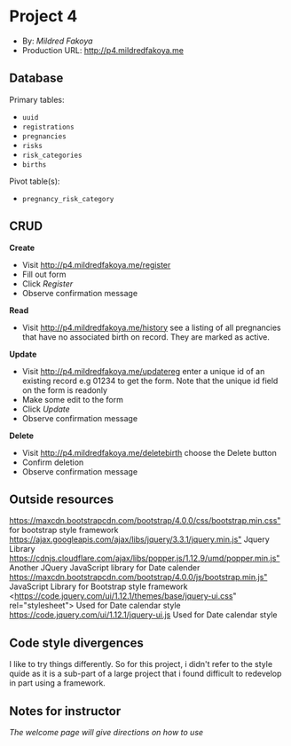 # Project 4
+ By: *Mildred Fakoya*
+ Production URL: <http://p4.mildredfakoya.me>

## Database

Primary tables:
  + `uuid`
  + `registrations`
  + `pregnancies`
  + `risks`
  + `risk_categories`
  + `births`
  
Pivot table(s):
  + `pregnancy_risk_category`


## CRUD
__Create__
  + Visit <http://p4.mildredfakoya.me/register>
  + Fill out form
  + Click *Register*
  + Observe confirmation message
  
__Read__
  + Visit <http://p4.mildredfakoya.me/history> see a listing of all pregnancies that have no associated birth on record. They are marked as active.
  
__Update__
  + Visit <http://p4.mildredfakoya.me/updatereg> enter a unique id of an existing record e.g 01234 to get the form. Note that the unique id field on the form is readonly
  + Make some edit to the form
  + Click *Update*
  + Observe confirmation message
  
__Delete__
  + Visit <http://p4.mildredfakoya.me/deletebirth> choose the Delete button
  + Confirm deletion
  + Observe confirmation message

## Outside resources
<https://maxcdn.bootstrapcdn.com/bootstrap/4.0.0/css/bootstrap.min.css"> for bootstrap style framework
<https://ajax.googleapis.com/ajax/libs/jquery/3.3.1/jquery.min.js"> Jquery Library
<https://cdnjs.cloudflare.com/ajax/libs/popper.js/1.12.9/umd/popper.min.js"> Another JQuery JavaScript library for Date calender
<https://maxcdn.bootstrapcdn.com/bootstrap/4.0.0/js/bootstrap.min.js"> JavaScript Library for Bootstrap style framework
<https://code.jquery.com/ui/1.12.1/themes/base/jquery-ui.css" rel="stylesheet"> Used for Date calendar style
<https://code.jquery.com/ui/1.12.1/jquery-ui.js> Used for Date calendar style


## Code style divergences
I like to try things differently. So for this project, i didn't refer to the style quide as it is a sub-part of a large project that i found difficult to redevelop in part using a framework. 

## Notes for instructor
*The welcome page will give directions on how to use*
